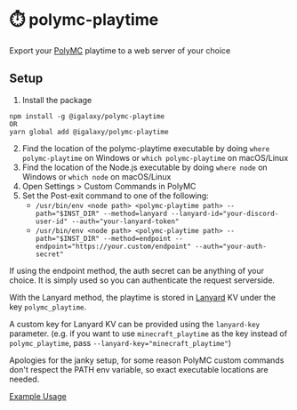 # ⏱️ polymc-playtime

Export your [PolyMC](https://polymc.org) playtime to a web server of your choice

## Setup

1. Install the package

```
npm install -g @igalaxy/polymc-playtime
OR
yarn global add @igalaxy/polymc-playtime
```

2. Find the location of the polymc-playtime executable by doing `where polymc-playtime` on Windows or `which polymc-playtime` on macOS/Linux
3. Find the location of the Node.js executable by doing `where node` on Windows or `which node` on macOS/Linux
4. Open Settings > Custom Commands in PolyMC
5. Set the Post-exit command to one of the following:
   - `/usr/bin/env <node path> <polymc-playtime path> --path="$INST_DIR" --method=lanyard --lanyard-id="your-discord-user-id" --auth="your-lanyard-token"`
   - `/usr/bin/env <node path> <polymc-playtime path> --path="$INST_DIR" --method=endpoint --endpoint="https://your.custom/endpoint" --auth="your-auth-secret"`

If using the endpoint method, the auth secret can be anything of your choice. It is simply used so you can authenticate the request serverside.

With the Lanyard method, the playtime is stored in [Lanyard](https://github.com/Phineas/Lanyard) KV under the key `polymc_playtime`.

A custom key for Lanyard KV can be provided using the `lanyard-key` parameter. (e.g. if you want to use `minecraft_playtime` as the key instead of `polymc_playtime`, pass `--lanyard-key="minecraft_playtime"`)

Apologies for the janky setup, for some reason PolyMC custom commands don't respect the PATH env variable, so exact executable locations are needed.

[Example Usage](https://github.com/iGalaxyYT/games/blob/main/lib/hooks/minecraft.ts)
